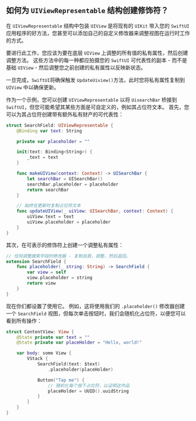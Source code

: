 如何为 `UIViewRepresentable` 结构创建修饰符？
---

在 `UIViewRepresentable` 结构中包装 `UIView` 是将现有的 `UIKit` 带入您的 `SwiftUI` 应用程序的好方法，您甚至可以添加自己的自定义修改器来调整视图在运行时工作的方式。

要进行此工作，您应该为要在底层 `UIView` 上调整的所有值的私有属性，然后创建调整方法。 这些方法中的每一种都应拍摄您的 `SwiftUI` 可代表性的副本 - 而不是基础 `UIView` - 然后调整您之前创建的私有属性以反映新状态。

一旦完成，`SwiftUI`将确保触发 `UpdateUiview()`方法，此时您将私有属性复制到 `UIView` 中以确保更新。

作为一个示例，您可以创建 `UIViewRepresentable` 以将 `UisearchBar` 桥接到 `SwiftUI`，但您可能希望其某些方面是可自定义的，例如其占位符文本。 首先，您可以为其占位符创建带有额外私有财产的可代表性：

```swift
struct SearchField: UIViewRepresentable {
    @Binding var text: String

    private var placeholder = ""

    init(text: Binding<String>) {
        _text = text
    }

    func makeUIView(context: Context) -> UISearchBar {
        let searchBar = UISearchBar()
        searchBar.placeholder = placeholder
        return searchBar
    }

    // 始终在更新时复制占位符文本
    func updateUIView(_ uiView: UISearchBar, context: Context) {
        uiView.text = text
        uiView.placeholder = placeholder
    }
}
```

其次，在可表示的修饰符上创建一个调整私有属性：

```swift
// 任何调整搜索字段的修改器 - 复制自我，调整，然后返回。
extension SearchField {
    func placeholder(_ string: String) -> SearchField {
        var view = self
        view.placeholder = string
        return view
    }
}
```

现在你们都设置了使用它。 例如，这将使用我们的 `.placeholder()` 修改器创建一个 `SearchField` 视图，但每次单击按钮时，我们会随机化占位符，以便您可以看到所有操作：

```swift
struct ContentView: View {
    @State private var text = ""
    @State private var placeHolder = "Hello, world!"

    var body: some View {
        VStack {
            SearchField(text: $text)
                .placeholder(placeHolder)

            Button("Tap me") {
                // 随机化每个按下占位符，以证明这作品
                placeHolder = UUID().uuidString
            }
        }
    }
}
```